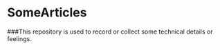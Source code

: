 # SomeArticles

###This repository is used to record or collect some technical details or feelings.
